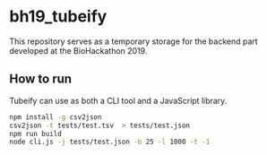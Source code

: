 # bh19_tubeify

This repository serves as a temporary storage for the backend part developed at the BioHackathon 2019.

## How to run

Tubeify can use as both a CLI tool and a JavaScript library.

```bash
npm install -g csv2json
csv2json -t tests/test.tsv  > tests/test.json
npm run build
node cli.js -j tests/test.json -b 25 -l 1000 -t -1
```
